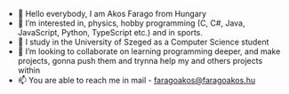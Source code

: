 - 👋 Hello everybody, I am Akos Farago from Hungary
- 👀 I’m interested in, physics, hobby programming (C, C#, Java, JavaScript, Python, TypeScript etc.) and in sports.
- 🌱 I study in the University of Szeged as a Computer Science student
- 💞️ I’m looking to collaborate on learning programming deeper, and make projects, gonna push them and trynna help my and others projects within
- 📫 You are able to reach me in mail - faragoakos@faragoakos.hu 

<!---
AksoStyle/AksoStyle is a ✨ special ✨ repository because its `README.md` (this file) appears on your GitHub profile.
You can click the Preview link to take a look at your changes.
--->
